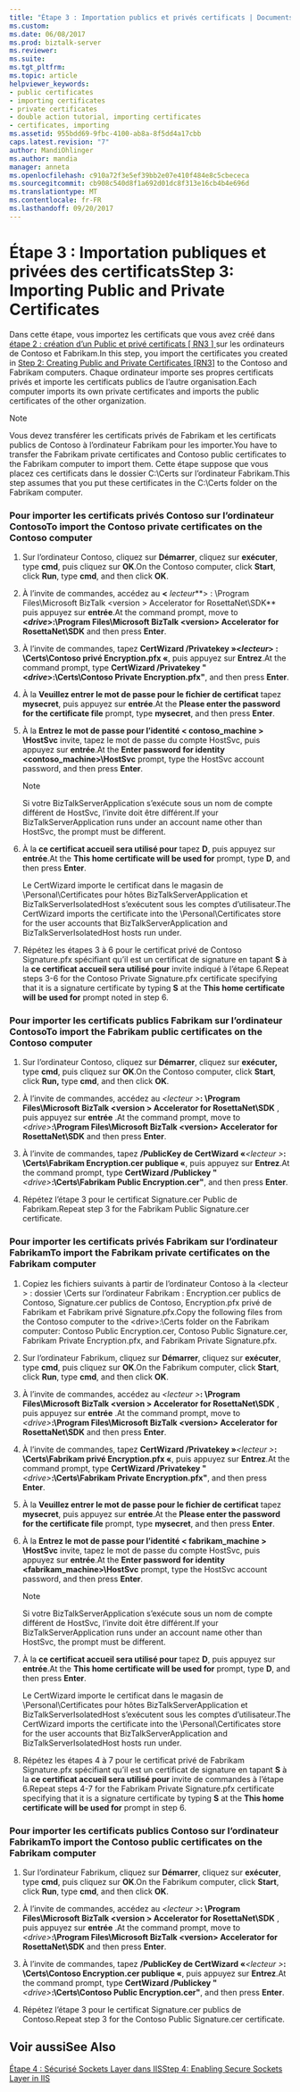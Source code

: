```yaml
---
title: "Étape 3 : Importation publics et privés certificats | Documents Microsoft"
ms.custom: 
ms.date: 06/08/2017
ms.prod: biztalk-server
ms.reviewer: 
ms.suite: 
ms.tgt_pltfrm: 
ms.topic: article
helpviewer_keywords:
- public certificates
- importing certificates
- private certificates
- double action tutorial, importing certificates
- certificates, importing
ms.assetid: 955bdd69-9fbc-4100-ab8a-8f5dd4a17cbb
caps.latest.revision: "7"
author: MandiOhlinger
ms.author: mandia
manager: anneta
ms.openlocfilehash: c910a72f3e5ef39bb2e07e410f484e8c5cbececa
ms.sourcegitcommit: cb908c540d8f1a692d01dc8f313e16cb4b4e696d
ms.translationtype: MT
ms.contentlocale: fr-FR
ms.lasthandoff: 09/20/2017
---
```

# <a name="step-3-importing-public-and-private-certificates"></a><span data-ttu-id="378f6-102">Étape 3 : Importation publiques et privées des certificats</span><span class="sxs-lookup"><span data-stu-id="378f6-102">Step 3: Importing Public and Private Certificates</span></span>
<span data-ttu-id="378f6-103">Dans cette étape, vous importez les certificats que vous avez créé dans [étape 2 : création d’un Public et privé certificats &#91; RN3 &#93; ](../../adapters-and-accelerators/accelerator-rosettanet/step-2-creating-public-and-private-certificates.md) sur les ordinateurs de Contoso et Fabrikam.</span><span class="sxs-lookup"><span data-stu-id="378f6-103">In this step, you import the certificates you created in [Step 2: Creating Public and Private Certificates &#91;RN3&#93;](../../adapters-and-accelerators/accelerator-rosettanet/step-2-creating-public-and-private-certificates.md) to the Contoso and Fabrikam computers.</span></span> <span data-ttu-id="378f6-104">Chaque ordinateur importe ses propres certificats privés et importe les certificats publics de l’autre organisation.</span><span class="sxs-lookup"><span data-stu-id="378f6-104">Each computer imports its own private certificates and imports the public certificates of the other organization.</span></span>  
  
> [!NOTE]
>  <span data-ttu-id="378f6-105">Vous devez transférer les certificats privés de Fabrikam et les certificats publics de Contoso à l’ordinateur Fabrikam pour les importer.</span><span class="sxs-lookup"><span data-stu-id="378f6-105">You have to transfer the Fabrikam private certificates and Contoso public certificates to the Fabrikam computer to import them.</span></span> <span data-ttu-id="378f6-106">Cette étape suppose que vous placez ces certificats dans le dossier C:\Certs sur l’ordinateur Fabrikam.</span><span class="sxs-lookup"><span data-stu-id="378f6-106">This step assumes that you put these certificates in the C:\Certs folder on the Fabrikam computer.</span></span>  
  
### <a name="to-import-the-contoso-private-certificates-on-the-contoso-computer"></a><span data-ttu-id="378f6-107">Pour importer les certificats privés Contoso sur l’ordinateur Contoso</span><span class="sxs-lookup"><span data-stu-id="378f6-107">To import the Contoso private certificates on the Contoso computer</span></span>  
  
1.  <span data-ttu-id="378f6-108">Sur l’ordinateur Contoso, cliquez sur **Démarrer**, cliquez sur **exécuter**, type **cmd**, puis cliquez sur **OK**.</span><span class="sxs-lookup"><span data-stu-id="378f6-108">On the Contoso computer, click **Start**, click **Run**, type **cmd**, and then click **OK**.</span></span>  
  
2.  <span data-ttu-id="378f6-109">À l’invite de commandes, accédez au  **\<**  *lecteur***> : \Program Files\Microsoft BizTalk \<version > Accelerator for RosettaNet\SDK** puis appuyez sur **entrée**.</span><span class="sxs-lookup"><span data-stu-id="378f6-109">At the command prompt, move to **\<***drive***>:\Program Files\Microsoft BizTalk \<version> Accelerator for RosettaNet\SDK** and then press **Enter**.</span></span>  
  
3.  <span data-ttu-id="378f6-110">À l’invite de commandes, tapez **CertWizard /Privatekey »\<***lecteur***> : \Certs\Contoso privé Encryption.pfx «**, puis appuyez sur  **Entrez**.</span><span class="sxs-lookup"><span data-stu-id="378f6-110">At the command prompt, type **CertWizard /Privatekey "\<***drive***>:\Certs\Contoso Private Encryption.pfx"**, and then press **Enter**.</span></span>  
  
4.  <span data-ttu-id="378f6-111">À la **Veuillez entrer le mot de passe pour le fichier de certificat** tapez **mysecret**, puis appuyez sur **entrée**.</span><span class="sxs-lookup"><span data-stu-id="378f6-111">At the **Please enter the password for the certificate file** prompt, type **mysecret**, and then press **Enter**.</span></span>  
  
5.  <span data-ttu-id="378f6-112">À la **Entrez le mot de passe pour l’identité < contoso_machine > \HostSvc** invite, tapez le mot de passe du compte HostSvc, puis appuyez sur **entrée**.</span><span class="sxs-lookup"><span data-stu-id="378f6-112">At the **Enter password for identity <contoso_machine>\HostSvc** prompt, type the HostSvc account password, and then press **Enter**.</span></span>  
  
    > [!NOTE]
    >  <span data-ttu-id="378f6-113">Si votre BizTalkServerApplication s’exécute sous un nom de compte différent de HostSvc, l’invite doit être différent.</span><span class="sxs-lookup"><span data-stu-id="378f6-113">If your BizTalkServerApplication runs under an account name other than HostSvc, the prompt must be different.</span></span>  
  
6.  <span data-ttu-id="378f6-114">À la **ce certificat accueil sera utilisé pour** tapez **D**, puis appuyez sur **entrée**.</span><span class="sxs-lookup"><span data-stu-id="378f6-114">At the **This home certificate will be used for** prompt, type **D**, and then press **Enter**.</span></span>  
  
     <span data-ttu-id="378f6-115">Le CertWizard importe le certificat dans le magasin de \Personal\Certificates pour hôtes BizTalkServerApplication et BizTalkServerIsolatedHost s’exécutent sous les comptes d’utilisateur.</span><span class="sxs-lookup"><span data-stu-id="378f6-115">The CertWizard imports the certificate into the \Personal\Certificates store for the user accounts that BizTalkServerApplication and BizTalkServerIsolatedHost hosts run under.</span></span>  
  
7.  <span data-ttu-id="378f6-116">Répétez les étapes 3 à 6 pour le certificat privé de Contoso Signature.pfx spécifiant qu’il est un certificat de signature en tapant **S** à la **ce certificat accueil sera utilisé pour** invite indiqué à l’étape 6.</span><span class="sxs-lookup"><span data-stu-id="378f6-116">Repeat steps 3-6 for the Contoso Private Signature.pfx certificate specifying that it is a signature certificate by typing **S** at the **This home certificate will be used for** prompt noted in step 6.</span></span>  
  
### <a name="to-import-the-fabrikam-public-certificates-on-the-contoso-computer"></a><span data-ttu-id="378f6-117">Pour importer les certificats publics Fabrikam sur l’ordinateur Contoso</span><span class="sxs-lookup"><span data-stu-id="378f6-117">To import the Fabrikam public certificates on the Contoso computer</span></span>  
  
1.  <span data-ttu-id="378f6-118">Sur l’ordinateur Contoso, cliquez sur **Démarrer**, cliquez sur **exécuter,** type **cmd**, puis cliquez sur **OK**.</span><span class="sxs-lookup"><span data-stu-id="378f6-118">On the Contoso computer, click **Start**, click **Run,** type **cmd**, and then click **OK**.</span></span>  
  
2.  <span data-ttu-id="378f6-119">À l’invite de commandes, accédez au  *\<lecteur >***: \Program Files\Microsoft BizTalk \<version > Accelerator for RosettaNet\SDK** , puis appuyez sur **entrée** .</span><span class="sxs-lookup"><span data-stu-id="378f6-119">At the command prompt, move to *\<drive>***:\Program Files\Microsoft BizTalk \<version> Accelerator for RosettaNet\SDK** and then press **Enter**.</span></span>  
  
3.  <span data-ttu-id="378f6-120">À l’invite de commandes, tapez **/PublicKey de CertWizard «***\<lecteur >***: \Certs\Fabrikam Encryption.cer publique «**, puis appuyez sur  **Entrez**.</span><span class="sxs-lookup"><span data-stu-id="378f6-120">At the command prompt, type **CertWizard /Publickey "***\<drive>***:\Certs\Fabrikam Public Encryption.cer"**, and then press **Enter**.</span></span>  
  
4.  <span data-ttu-id="378f6-121">Répétez l’étape 3 pour le certificat Signature.cer Public de Fabrikam.</span><span class="sxs-lookup"><span data-stu-id="378f6-121">Repeat step 3 for the Fabrikam Public Signature.cer certificate.</span></span>  
  
### <a name="to-import-the-fabrikam-private-certificates-on-the-fabrikam-computer"></a><span data-ttu-id="378f6-122">Pour importer les certificats privés Fabrikam sur l’ordinateur Fabrikam</span><span class="sxs-lookup"><span data-stu-id="378f6-122">To import the Fabrikam private certificates on the Fabrikam computer</span></span>  
  
1.  <span data-ttu-id="378f6-123">Copiez les fichiers suivants à partir de l’ordinateur Contoso à la \<lecteur > : dossier \Certs sur l’ordinateur Fabrikam : Encryption.cer publics de Contoso, Signature.cer publics de Contoso, Encryption.pfx privé de Fabrikam et Fabrikam privé Signature.pfx.</span><span class="sxs-lookup"><span data-stu-id="378f6-123">Copy the following files from the Contoso computer to the \<drive>:\Certs folder on the Fabrikam computer: Contoso Public Encryption.cer, Contoso Public Signature.cer, Fabrikam Private Encryption.pfx, and Fabrikam Private Signature.pfx.</span></span>  
  
2.  <span data-ttu-id="378f6-124">Sur l’ordinateur Fabrikum, cliquez sur **Démarrer**, cliquez sur **exécuter**, type **cmd**, puis cliquez sur **OK**.</span><span class="sxs-lookup"><span data-stu-id="378f6-124">On the Fabrikum computer, click **Start**, click **Run**, type **cmd**, and then click **OK**.</span></span>  
  
3.  <span data-ttu-id="378f6-125">À l’invite de commandes, accédez au  *\<lecteur >***: \Program Files\Microsoft BizTalk \<version > Accelerator for RosettaNet\SDK** , puis appuyez sur **entrée** .</span><span class="sxs-lookup"><span data-stu-id="378f6-125">At the command prompt, move to *\<drive>***:\Program Files\Microsoft BizTalk \<version> Accelerator for RosettaNet\SDK** and then press **Enter**.</span></span>  
  
4.  <span data-ttu-id="378f6-126">À l’invite de commandes, tapez **CertWizard /Privatekey »***\<lecteur >***: \Certs\Fabrikam privé Encryption.pfx «**, puis appuyez sur **Entrez**.</span><span class="sxs-lookup"><span data-stu-id="378f6-126">At the command prompt, type **CertWizard /Privatekey "***\<drive>***:\Certs\Fabrikam Private Encryption.pfx"**, and then press **Enter**.</span></span>  
  
5.  <span data-ttu-id="378f6-127">À la **Veuillez entrer le mot de passe pour le fichier de certificat** tapez **mysecret**, puis appuyez sur **entrée**.</span><span class="sxs-lookup"><span data-stu-id="378f6-127">At the **Please enter the password for the certificate file** prompt, type **mysecret**, and then press **Enter**.</span></span>  
  
6.  <span data-ttu-id="378f6-128">À la **Entrez le mot de passe pour l’identité < fabrikam_machine > \HostSvc** invite, tapez le mot de passe du compte HostSvc, puis appuyez sur **entrée**.</span><span class="sxs-lookup"><span data-stu-id="378f6-128">At the **Enter password for identity <fabrikam_machine>\HostSvc** prompt, type the HostSvc account password, and then press **Enter**.</span></span>  
  
    > [!NOTE]
    >  <span data-ttu-id="378f6-129">Si votre BizTalkServerApplication s’exécute sous un nom de compte différent de HostSvc, l’invite doit être différent.</span><span class="sxs-lookup"><span data-stu-id="378f6-129">If your BizTalkServerApplication runs under an account name other than HostSvc, the prompt must be different.</span></span>  
  
7.  <span data-ttu-id="378f6-130">À la **ce certificat accueil sera utilisé pour** tapez **D**, puis appuyez sur **entrée**.</span><span class="sxs-lookup"><span data-stu-id="378f6-130">At the **This home certificate will be used for** prompt, type **D**, and then press **Enter**.</span></span>  
  
     <span data-ttu-id="378f6-131">Le CertWizard importe le certificat dans le magasin de \Personal\Certificates pour hôtes BizTalkServerApplication et BizTalkServerIsolatedHost s’exécutent sous les comptes d’utilisateur.</span><span class="sxs-lookup"><span data-stu-id="378f6-131">The CertWizard imports the certificate into the \Personal\Certificates store for the user accounts that BizTalkServerApplication and BizTalkServerIsolatedHost hosts run under.</span></span>  
  
8.  <span data-ttu-id="378f6-132">Répétez les étapes 4 à 7 pour le certificat privé de Fabrikam Signature.pfx spécifiant qu’il est un certificat de signature en tapant **S** à la **ce certificat accueil sera utilisé pour** invite de commandes à l’étape 6.</span><span class="sxs-lookup"><span data-stu-id="378f6-132">Repeat steps 4-7 for the Fabrikam Private Signature.pfx certificate specifying that it is a signature certificate by typing **S** at the **This home certificate will be used for** prompt in step 6.</span></span>  
  
### <a name="to-import-the-contoso-public-certificates-on-the-fabrikam-computer"></a><span data-ttu-id="378f6-133">Pour importer les certificats publics Contoso sur l’ordinateur Fabrikam</span><span class="sxs-lookup"><span data-stu-id="378f6-133">To import the Contoso public certificates on the Fabrikam computer</span></span>  
  
1.  <span data-ttu-id="378f6-134">Sur l’ordinateur Fabrikum, cliquez sur **Démarrer**, cliquez sur **exécuter**, type **cmd**, puis cliquez sur **OK**.</span><span class="sxs-lookup"><span data-stu-id="378f6-134">On the Fabrikum computer, click **Start**, click **Run**, type **cmd**, and then click **OK**.</span></span>  
  
2.  <span data-ttu-id="378f6-135">À l’invite de commandes, accédez au  *\<lecteur >***: \Program Files\Microsoft BizTalk \<version > Accelerator for RosettaNet\SDK** , puis appuyez sur **entrée** .</span><span class="sxs-lookup"><span data-stu-id="378f6-135">At the command prompt, move to *\<drive>***:\Program Files\Microsoft BizTalk \<version> Accelerator for RosettaNet\SDK** and then press **Enter**.</span></span>  
  
3.  <span data-ttu-id="378f6-136">À l’invite de commandes, tapez **/PublicKey de CertWizard «***\<lecteur >***: \Certs\Contoso Encryption.cer publique «**, puis appuyez sur  **Entrez**.</span><span class="sxs-lookup"><span data-stu-id="378f6-136">At the command prompt, type **CertWizard /Publickey "***\<drive>***:\Certs\Contoso Public Encryption.cer"**, and then press **Enter**.</span></span>  
  
4.  <span data-ttu-id="378f6-137">Répétez l’étape 3 pour le certificat Signature.cer publics de Contoso.</span><span class="sxs-lookup"><span data-stu-id="378f6-137">Repeat step 3 for the Contoso Public Signature.cer certificate.</span></span>  
  
## <a name="see-also"></a><span data-ttu-id="378f6-138">Voir aussi</span><span class="sxs-lookup"><span data-stu-id="378f6-138">See Also</span></span>  
 [<span data-ttu-id="378f6-139">Étape 4 : Sécurisé Sockets Layer dans IIS</span><span class="sxs-lookup"><span data-stu-id="378f6-139">Step 4: Enabling Secure Sockets Layer in IIS</span></span>](../../adapters-and-accelerators/accelerator-rosettanet/step-4-enabling-secure-sockets-layer-in-iis.md)